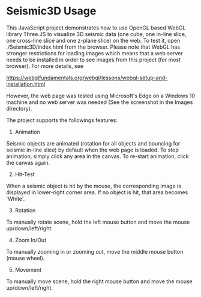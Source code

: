 # Seismic3D Usage

This JavaScript project demonstrates how to use OpenGL based WebGL library Three.JS to visualize 3D seismic data (one cube, one in-line slice, one cross-line slice and one z-plane slice) on the web. To test it, open ./Seismic3D/index.html from the browser. Please note that WebGL has stronger restrictions for loading images which means that a web server needs to be installed in order to see images from this project (for most browser). For more details, see 

   https://webglfundamentals.org/webgl/lessons/webgl-setup-and-installation.html

However, the web page was tested using Microsoft's Edge on a Windows 10 machine and no web server was needed (See the screenshot in the Images directory).

The project supports the followings features:

1. Animation

Seismic objects are animated (rotation for all objects and bouncing for seismic in-line slice) by default when the web page is loaded. To stop animation, simply click any area in the canvas. To re-start animation, click the canvas again. 

2. Hit-Test

When a seismic object is hit by the mouse, the corresponding image is displayed in lower-right corner area. If no object is hit, that area becomes 'White'. 

3. Rotation

To manually rotate scene, hold the left mouse button and move the mouse up/down/left/right.

4. Zoom In/Out

To manually zooming in or zooming out, move the middle mouse button (mouse wheel).

5. Movement

To manually move scene, hold the right mouse button and move the mouse up/down/left/right.

